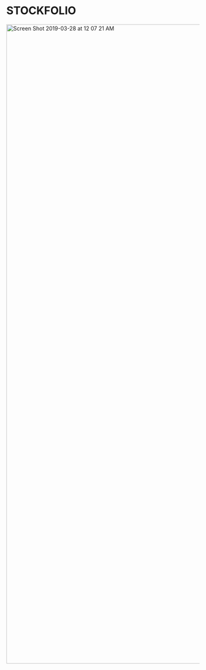 # STOCKFOLIO

<img width="1670" alt="Screen Shot 2019-03-28 at 12 07 21 AM" src="https://user-images.githubusercontent.com/25471759/55129586-ff2b2680-50ed-11e9-867f-56e3037e48a6.png">
